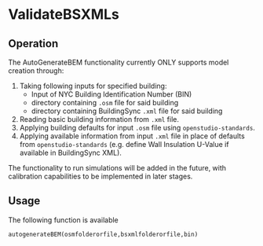 # ValidateBSXMLs

## Operation
The AutoGenerateBEM functionality currently ONLY supports model creation through:
  1. Taking following inputs for specified building:
     * Input of NYC Building Identification Number (BIN)
     * directory containing `.osm` file for said building
     * directory containing BuildingSync `.xml` file for said building
  1. Reading basic building information from `.xml` file.
  1. Applying building defaults for input `.osm` file using `openstudio-standards`.
  1. Applying available information from input `.xml` file in place of defaults from `openstudio-standards` (e.g. define Wall Insulation U-Value if available in BuildingSync XML).

The functionality to run simulations will be added in the future, with calibration capabilities to be implemented in later stages.

## Usage

The following function is available
```ruby
autogenerateBEM(osmfolderorfile,bsxmlfolderorfile,bin)
```